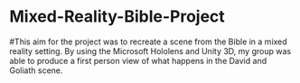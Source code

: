 # Mixed-Reality-Bible-Project

#This aim for the project was to recreate a scene from the Bible in a mixed reality setting. By using the Microsoft Hololens and Unity 3D, my group was able to produce a first person view of what happens in the David and Goliath scene.
